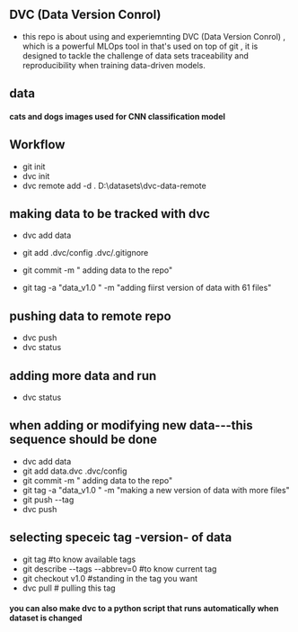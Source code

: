 ## DVC (Data Version Conrol)

- this repo is about using and experiemnting DVC (Data Version Conrol) , which is a powerful MLOps tool in that's used on top of git , it is designed to tackle the challenge of data sets traceability and reproducibility when training data-driven models.

## data
#### cats and dogs images used for  CNN classification model 

## Workflow
- git init 
- dvc init 
- dvc remote add -d  .  D:\datasets\dvc-data-remote

## making data to be tracked with dvc 
- dvc add data
- git add .dvc/config .dvc/.gitignore

- git commit -m " adding data to the repo"
- git tag -a "data_v1.0  "  -m "adding fiirst version of data with 61 files"
 
## pushing data to remote repo
- dvc push
- dvc status

## adding more data and run
- dvc status

## when adding or modifying new data---this sequence should be done
- dvc add data
- git add data.dvc .dvc/config
- git commit -m " adding data to the repo"
- git tag -a "data_v1.0  "  -m "making a new version of data with more files"
- git push --tag
- dvc push

## selecting speceic tag -version- of data
- git tag	#to know available tags 
- git describe --tags --abbrev=0	#to know current tag
- git checkout v1.0 #standing in the tag you want 
- dvc pull	# pulling this tag 


####  you can also make dvc to a python script that runs automatically when dataset is changed

